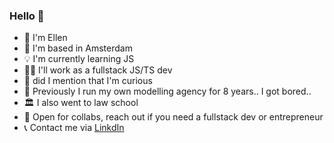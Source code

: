 ### Hello 👋

- 👩 I'm Ellen
- 📍 I'm based in Amsterdam
- 💡 I'm currently learning JS
- 👩‍💻 I'll work as a fullstack JS/TS dev
- :eyes: did I mention that I'm curious 
- 🏢 Previously I run my own modelling agency for 8 years.. I got bored..
- 🏛️ I also went to law school
- :raised_hands: Open for collabs, reach out if you need a fullstack dev or entrepreneur
- 📞 Contact me via <a href="https://www.linkedin.com/in/ellen-de-kerf/">LinkdIn</a>
